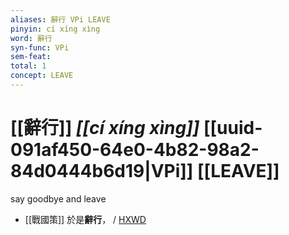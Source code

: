 ```yaml
---
aliases: 辭行 VPi LEAVE
pinyin: cí xíng xìng
word: 辭行
syn-func: VPi
sem-feat: 
total: 1
concept: LEAVE 
---
```

# [[辭行]] *[[cí xíng xìng]]*  [[uuid-091af450-64e0-4b82-98a2-84d0444b6d19|VPi]] [[LEAVE]]
say goodbye and leave
 - [[戰國策]] 於是**辭行**，
                     / [HXWD](https://hxwd.org/textview.html?location=KR2e0003_tls_332-1a.25)